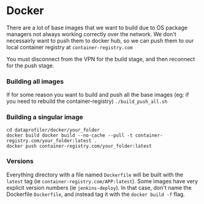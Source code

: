 # Docker

There are a lot of base images that we want to build due to OS package managers not always working correctly over the network. We don't necessairly want to push them to docker hub, so we can push them to our local container registry at `container-registry.com`

You must disconnect from the VPN for the build stage, and then reconnect for the push stage.

### Building all images

If for some reason you want to build and push all the base images (eg: if you need to rebuild the container-registry)  `./build_push_all.sh`

### Building a singular image
```
cd dataprofiler/docker/your_folder
docker build docker build --no-cache --pull -t container-registry.com/your_folder:latest .
docker push container-registry.com/your_folder:latest
```

### Versions

Everything directory with a file named `Dockerfile` will be built with the `latest` tag (ie `container-registry.com/APP:latest`). Some images have very explicit version numbers (ie `jenkins-deploy`). In that case, don't name the Dockerfile `Dockerfile`, and instead tag it with the `docker build -f` flag.